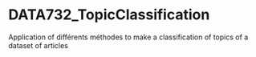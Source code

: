 # DATA732_TopicClassification
Application of différents méthodes to make a classification of topics of a dataset of articles

